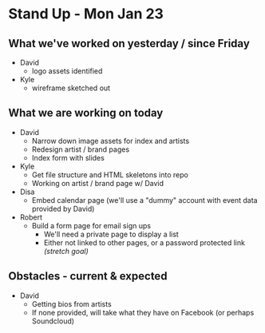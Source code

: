 # Stand Up - Mon Jan 23

## What we've worked on yesterday / since Friday
- David
  - logo assets identified
- Kyle
  - wireframe sketched out

## What we are working on today
- David
  - Narrow down image assets for index and artists
  - Redesign artist / brand pages
  - Index form with slides
- Kyle
  - Get file structure and HTML skeletons into repo
  - Working on artist / brand page w/ David
- Disa
  - Embed calendar page (we'll use a "dummy" account with event data provided by David)
- Robert
  - Build a form page for email sign ups
    - We'll need a private page to display a list
    - Either not linked to other pages, or a password protected link _(stretch goal)_

## Obstacles - current & expected
- David
  - Getting bios from artists
  - If none provided, will take what they have on Facebook (or perhaps Soundcloud)
